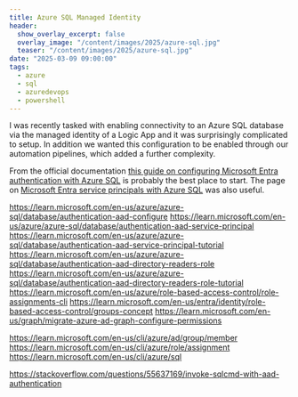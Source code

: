 ```yaml
---
title: Azure SQL Managed Identity
header:
  show_overlay_excerpt: false
  overlay_image: "/content/images/2025/azure-sql.jpg"
  teaser: "/content/images/2025/azure-sql.jpg"
date: "2025-03-09 09:00:00"
tags:
  - azure
  - sql
  - azuredevops
  - powershell
---
```


I was recently tasked with enabling connectivity to an Azure SQL database via the managed identity of a Logic App and it was surprisingly complicated to setup. In addition we wanted this configuration to be enabled through our automation pipelines, which added a further complexity.

From the official documentation [this guide on configuring Microsoft Entra authentication with Azure SQL](https://learn.microsoft.com/en-us/azure/azure-sql/database/authentication-aad-configure) is probably the best place to start. The page on [Microsoft Entra service principals with Azure SQL](https://learn.microsoft.com/en-us/azure/azure-sql/database/authentication-aad-service-principal?view=azuresql) was also useful.


https://learn.microsoft.com/en-us/azure/azure-sql/database/authentication-aad-configure
https://learn.microsoft.com/en-us/azure/azure-sql/database/authentication-aad-service-principal
https://learn.microsoft.com/en-us/azure/azure-sql/database/authentication-aad-service-principal-tutorial
https://learn.microsoft.com/en-us/azure/azure-sql/database/authentication-aad-directory-readers-role
https://learn.microsoft.com/en-us/azure/azure-sql/database/authentication-aad-directory-readers-role-tutorial
https://learn.microsoft.com/en-us/azure/role-based-access-control/role-assignments-cli
https://learn.microsoft.com/en-us/entra/identity/role-based-access-control/groups-concept
https://learn.microsoft.com/en-us/graph/migrate-azure-ad-graph-configure-permissions

https://learn.microsoft.com/en-us/cli/azure/ad/group/member
https://learn.microsoft.com/en-us/cli/azure/role/assignment
https://learn.microsoft.com/en-us/cli/azure/sql

https://stackoverflow.com/questions/55637169/invoke-sqlcmd-with-aad-authentication